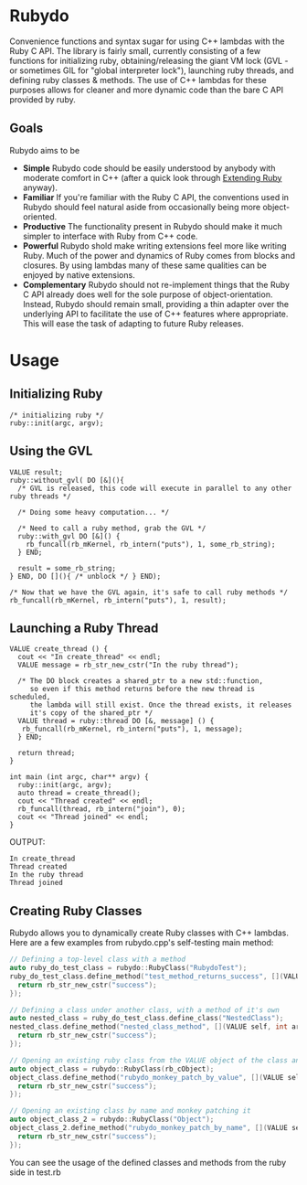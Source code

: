 Rubydo
======

Convenience functions and syntax sugar for using C++ lambdas with the Ruby C API. The library is fairly small, currently consisting of a few functions for initializing ruby, obtaining/releasing the giant VM lock (GVL - or sometimes GIL for "global interpreter lock"), launching ruby threads, and defining ruby classes & methods. The use of C++ lambdas for these purposes allows for cleaner and more dynamic code than the bare C API provided by ruby.

Goals
-----

Rubydo aims to be

- __Simple__ Rubydo code should be easily understood by anybody with moderate comfort in C++ (after a quick look through [Extending Ruby](http://media.pragprog.com/titles/ruby3/ext_ruby.pdf) anyway).
- __Familiar__ If you're familiar with the Ruby C API, the conventions used in Rubydo should feel natural aside from occasionally being more object-oriented.
- __Productive__ The functionality present in Rubydo should make it much simpler to interface with Ruby from C++ code.
- __Powerful__ Rubydo shold make writing extensions feel more like writing Ruby. Much of the power and dynamics of Ruby comes from blocks and closures. By using lambdas many of these same qualities can be enjoyed by native extensions.
- __Complementary__ Rubydo should not re-implement things that the Ruby C API already does well for the sole purpose of object-orientation. Instead, Rubydo should remain small, providing a thin adapter over the underlying API to facilitate the use of C++ features where appropriate. This will ease the task of adapting to future Ruby releases.

Usage
=====

Initializing Ruby
-----------------

```
/* initializing ruby */
ruby::init(argc, argv);
```

Using the GVL
-------------
  
```
VALUE result;
ruby::without_gvl( DO [&](){
  /* GVL is released, this code will execute in parallel to any other ruby threads */
  
  /* Doing some heavy computation... */
  
  /* Need to call a ruby method, grab the GVL */
  ruby::with_gvl DO [&]() {
    rb_funcall(rb_mKernel, rb_intern("puts"), 1, some_rb_string);
  } END;
  
  result = some_rb_string;
} END, DO [](){ /* unblock */ } END);

/* Now that we have the GVL again, it's safe to call ruby methods */
rb_funcall(rb_mKernel, rb_intern("puts"), 1, result);
```

Launching a Ruby Thread
-----------------------

```
VALUE create_thread () {
  cout << "In create_thread" << endl;
  VALUE message = rb_str_new_cstr("In the ruby thread");

  /* The DO block creates a shared_ptr to a new std::function,
     so even if this method returns before the new thread is scheduled,
     the lambda will still exist. Once the thread exists, it releases
     it's copy of the shared_ptr */
  VALUE thread = ruby::thread DO [&, message] () {
   rb_funcall(rb_mKernel, rb_intern("puts"), 1, message);
  } END;
  
  return thread;
}

int main (int argc, char** argv) {
  ruby::init(argc, argv);
  auto thread = create_thread();
  cout << "Thread created" << endl;
  rb_funcall(thread, rb_intern("join"), 0);
  cout << "Thread joined" << endl;
}
```

OUTPUT:

```
In create_thread  
Thread created  
In the ruby thread  
Thread joined  
```

Creating Ruby Classes
---------------------

Rubydo allows you to dynamically create Ruby classes with C++ lambdas. Here are a few examples from rubydo.cpp's self-testing main method:

```C++
// Defining a top-level class with a method
auto ruby_do_test_class = rubydo::RubyClass("RubydoTest");
ruby_do_test_class.define_method("test_method_returns_success", [](VALUE self, int argc, VALUE* argv){
  return rb_str_new_cstr("success");
});

// Defining a class under another class, with a method of it's own
auto nested_class = ruby_do_test_class.define_class("NestedClass");
nested_class.define_method("nested_class_method", [](VALUE self, int argc, VALUE* argv){
  return rb_str_new_cstr("success");
});

// Opening an existing ruby class from the VALUE object of the class and monkey patching it with a new method
auto object_class = rubydo::RubyClass(rb_cObject);
object_class.define_method("rubydo_monkey_patch_by_value", [](VALUE self, int argc, VALUE* argv){
  return rb_str_new_cstr("success");
});

// Opening an existing class by name and monkey patching it
auto object_class_2 = rubydo::RubyClass("Object");
object_class_2.define_method("rubydo_monkey_patch_by_name", [](VALUE self, int argc, VALUE* argv){
  return rb_str_new_cstr("success");
});
```

You can see the usage of the defined classes and methods from the ruby side in test.rb

